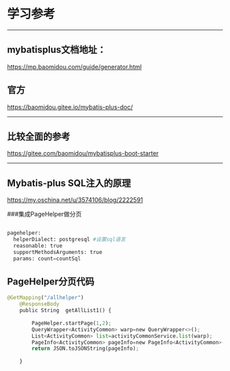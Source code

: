 # 学习参考
------
## mybatisplus文档地址：
https://mp.baomidou.com/guide/generator.html

## 官方
https://baomidou.gitee.io/mybatis-plus-doc/

------
## 比较全面的参考
https://gitee.com/baomidou/mybatisplus-boot-starter

------
## Mybatis-plus SQL注入的原理
https://my.oschina.net/u/3574106/blog/2222591




###集成PageHelper做分页

```python

pagehelper:
  helperDialect: postgresql #设置sql语言
  reasonable: true
  supportMethodsArguments: true
  params: count=countSql
```


## PageHelper分页代码
```python
@GetMapping("/allhelper")
	@ResponseBody
	public String  getAllList1() {
		
		PageHelper.startPage(1,2);
		QueryWrapper<ActivityCommon> warp=new QueryWrapper<>();
		List<ActivityCommon> list=activityCommonService.list(warp);
		PageInfo<ActivityCommon> pageInfo=new PageInfo<ActivityCommon>(list);
		return JSON.toJSONString(pageInfo);
		
	}
```




